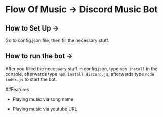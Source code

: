 # Flow Of Music -> Discord Music Bot

## How to Set Up ->

Go to config.json file, then fill the necessary stuff.

## How to run the bot ->

After you filled the necessary stuff in config.json, type `npm install` in the console, afterwards type `npm install discord.js`, afterwards type `node index.js` to start the bot.

##Features

*  Playing music via song name

* Playing music via youtube URL
